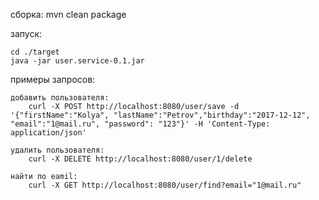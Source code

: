 сборка: mvn clean package

запуск:
 
    cd ./target
    java -jar user.service-0.1.jar
    
примеры запросов:

    добавить пользователя: 
        curl -X POST http://localhost:8080/user/save -d '{"firstName":"Kolya", "lastName":"Petrov","birthday":"2017-12-12",
    "email":"1@mail.ru", "password": "123"}' -H 'Content-Type: application/json'
    
    удалить пользователя:
        curl -X DELETE http://localhost:8080/user/1/delete
    
    найти по eamil:
        curl -X GET http://localhost:8080/user/find?email="1@mail.ru"
    